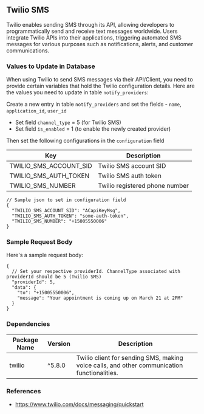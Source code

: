 ## Twilio SMS

Twilio enables sending SMS through its API, allowing developers to programmatically send and receive text messages worldwide. Users integrate Twilio APIs into their applications, triggering automated SMS messages for various purposes such as notifications, alerts, and customer communications.

### Values to Update in Database

When using Twilio to send SMS messages via their API/Client, you need to provide certain variables that hold the Twilio configuration details. Here are the values you need to update in table `notify_providers`:

Create a new entry in table `notify_providers` and set the fields - `name`, `application_id`, `user_id`

- Set field `channel_type` = 5 (for Twilio SMS)
- Set field `is_enabled` = 1 (to enable the newly created provider)

Then set the following configurations in the `configuration` field

| Key                    | Description                    |
| ---------------------- | ------------------------------ |
| TWILIO_SMS_ACCOUNT_SID | Twilio SMS account SID         |
| TWILIO_SMS_AUTH_TOKEN  | Twilio SMS auth token          |
| TWILIO_SMS_NUMBER      | Twilio registered phone number |

```jsonc
// Sample json to set in configuration field
{
  "TWILIO_SMS_ACCOUNT_SID": "ACapiKeyMsg",
  "TWILIO_SMS_AUTH_TOKEN": "some-auth-token",
  "TWILIO_SMS_NUMBER": "+15005550006"
}
```

### Sample Request Body

Here's a sample request body:

```jsonc
{
  // Set your respective providerId. ChannelType associated with providerId should be 5 (Twilio SMS)
  "providerId": 5,
  "data": {
    "to": "+15005550006",
    "message": "Your appointment is coming up on March 21 at 2PM"
  }
}
```

### Dependencies

| Package Name | Version | Description                                                                                 |
| ------------ | ------- | ------------------------------------------------------------------------------------------- |
| twilio       | ^5.8.0  | Twilio client for sending SMS, making voice calls, and other communication functionalities. |

### References

- https://www.twilio.com/docs/messaging/quickstart
